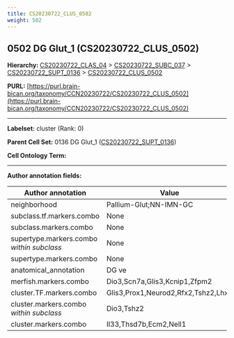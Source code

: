 ```yaml
---
title: CS20230722_CLUS_0502
weight: 502
---
```

## 0502 DG Glut_1 (CS20230722_CLUS_0502)
<b>Hierarchy: </b>
[CS20230722_CLAS_04](../CS20230722_CLAS_04) >
[CS20230722_SUBC_037](../CS20230722_SUBC_037) >
[CS20230722_SUPT_0136](../CS20230722_SUPT_0136) >
[CS20230722_CLUS_0502](../CS20230722_CLUS_0502)

**PURL:** [https://purl.brain-bican.org/taxonomy/CCN20230722/CS20230722_CLUS_0502](https://purl.brain-bican.org/taxonomy/CCN20230722/CS20230722_CLUS_0502)

---


**Labelset:** cluster (Rank: 0)

**Parent Cell Set:** 0136 DG Glut_1 ([CS20230722_SUPT_0136](../CS20230722_SUPT_0136))



**Cell Ontology Term:** 

[MARKER GENES.]: #


---

[TRANSFERRED ANNOTATIONS.]: #


[AUTHOR ANNOTATION FIELDS.]: #


**Author annotation fields:**

| Author annotation | Value |
|-------------------|-------|
|neighborhood|Pallium-Glut;NN-IMN-GC|
|subclass.tf.markers.combo|None|
|subclass.markers.combo|None|
|supertype.markers.combo _within subclass_|None|
|supertype.markers.combo|None|
|anatomical_annotation|DG ve|
|merfish.markers.combo|Dio3,Scn7a,Glis3,Kcnip1,Zfpm2|
|cluster.TF.markers.combo|Glis3,Prox1,Neurod2,Rfx2,Tshz2,Lhx9|
|cluster.markers.combo _within subclass_|Dio3,Tshz2|
|cluster.markers.combo|Il33,Thsd7b,Ecm2,Nell1|
